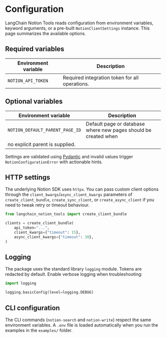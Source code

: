 # Configuration

LangChain Notion Tools reads configuration from environment variables, keyword arguments, or a
pre-built `NotionClientSettings` instance. This page summarizes the available options.

## Required variables

| Environment variable | Description |
| --- | --- |
| `NOTION_API_TOKEN` | Required integration token for all operations. |

## Optional variables

| Environment variable | Description |
| --- | --- |
| `NOTION_DEFAULT_PARENT_PAGE_ID` | Default page or database where new pages should be created when
no explicit parent is supplied. |

Settings are validated using [Pydantic](https://docs.pydantic.dev) and invalid values trigger
`NotionConfigurationError` with actionable hints.

## HTTP settings

The underlying Notion SDK uses `httpx`. You can pass custom client options through the
`client_kwargs`/`async_client_kwargs` parameters of `create_client_bundle`, `create_sync_client`,
or `create_async_client` if you need to tweak retry or timeout behaviour.

```python
from langchain_notion_tools import create_client_bundle

clients = create_client_bundle(
    api_token="...",
    client_kwargs={"timeout": 15},
    async_client_kwargs={"timeout": 30},
)
```

## Logging

The package uses the standard library `logging` module. Tokens are redacted by default. Enable
verbose logging when troubleshooting:

```python
import logging

logging.basicConfig(level=logging.DEBUG)
```

## CLI configuration

The CLI commands (`notion-search` and `notion-write`) respect the same environment variables. A
`.env` file is loaded automatically when you run the examples in the `examples/` folder.
